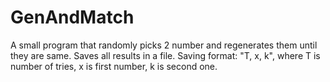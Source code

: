 # GenAndMatch
A small program that randomly picks 2 number and regenerates them until they are same.
Saves all results in a file.
Saving format: "T, x, k", where T is number of tries, x is first number, k is second one.
